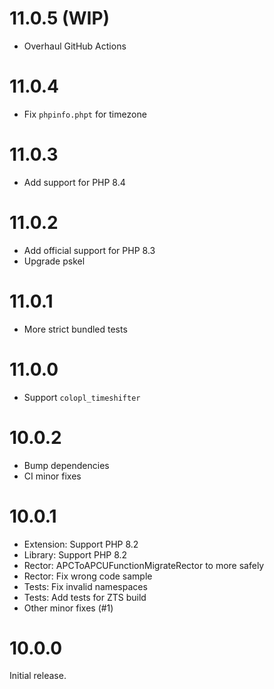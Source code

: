 # 11.0.5 (WIP)
- Overhaul GitHub Actions

# 11.0.4
- Fix `phpinfo.phpt` for timezone

# 11.0.3
- Add support for PHP 8.4

# 11.0.2
- Add official support for PHP 8.3
- Upgrade pskel

# 11.0.1
- More strict bundled tests

# 11.0.0
- Support `colopl_timeshifter`

# 10.0.2
- Bump dependencies
- CI minor fixes

# 10.0.1
- Extension: Support PHP 8.2
- Library: Support PHP 8.2
- Rector: APCToAPCUFunctionMigrateRector to more safely
- Rector: Fix wrong code sample
- Tests: Fix invalid namespaces
- Tests: Add tests for ZTS build
- Other minor fixes (#1)

# 10.0.0

Initial release.
